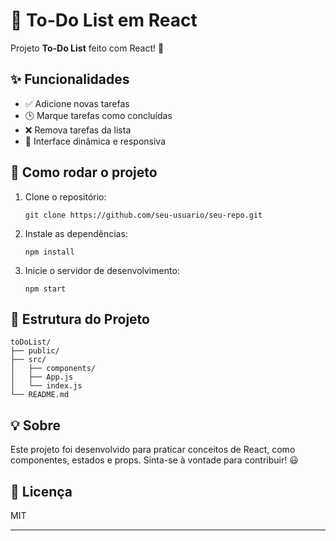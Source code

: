 # 📝 To-Do List em React

Projeto **To-Do List** feito com React! 🚀

## ✨ Funcionalidades

- ✅ Adicione novas tarefas
- 🕒 Marque tarefas como concluídas
- ❌ Remova tarefas da lista
- 🔄 Interface dinâmica e responsiva

## 🚀 Como rodar o projeto

1. Clone o repositório:
   ```
   git clone https://github.com/seu-usuario/seu-repo.git
   ```
2. Instale as dependências:
   ```
   npm install
   ```
3. Inicie o servidor de desenvolvimento:
   ```
   npm start
   ```

## 📂 Estrutura do Projeto

```
toDoList/
├── public/
├── src/
│   ├── components/
│   ├── App.js
│   └── index.js
└── README.md
```

## 💡 Sobre

Este projeto foi desenvolvido para praticar conceitos de React, como componentes, estados e props. Sinta-se à vontade para contribuir! 😃

## 📄 Licença

MIT

---
